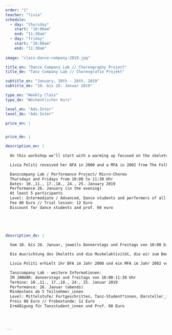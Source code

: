 ```yaml
---
order: "1"
teacher: "livia"
schedule:
  - day: "thursday"
    start: "10:00am"
    end: "11:30am"
  - day: "friday"
    start: "10:00am"
    end: "11:30am"
    
image: "class-dance-company-2019.jpg"

title_en: "Dance Company Lab // Choreography Project"
title_de: "Tanz Company Lab // Choreografie Projekt"

subtitle_en: "January, 10th - 26th, 2019"
subtitle_de: "10. bis 26. Januar 2019"

type_en: "Weekly Class"
type_de: "Wöchentlicher Kurs"

level_en: "Adv-Inter"
level_de: "Adv-Inter"

price_en: |


price_de: |

description_en: |
   
  On this workshop we’ll start with a warming up focused on the skeleton’s alignment and the specific muscle strength we need to get in motion, continuing with a training based on the Folkwang DanceTechnique, enriched by elements of Limon and Alexander Technique we will fill the room with flowing movement changing levels and textures. Departing with this base and complementing the work with improvisation and “decision making” exercises we will create short choreographies (“Microchoreography”) aiming to perform them at the end of the workshop.  

  Livia Politi received her BFA in 2000 and a MFA in 2002 from The Folkwang University of the Arts under the direction of Pina Bausch an since 2010 is Livia a certified Alexander Technique teacher. As a dancer, choreographer and assistant choreographer, Livia has been working in various projects in Germany, the United States, Mexico and Argentina. Her vast experience as a dance lecturer includes teaching modern/contemporary dance as well as Alexander Technique for dancers, actors and performers at Former Dance Company Ballet Teatro del Espacio, Dance High-school Essen, University of Arts Berlin, Professional Dance Studies Program Seneca-Intensive, Dock11 Studio and Urbanraum.  

  Danzcompany Lab / Performance Project/ Micro-Choreo  
  Thursdays and Fridays from 10:00 to 11:30 Uhr  
  Dates: 10.,11., 17.,18., 24., 25. January 2019  
  Performance 26. January (in the evening)  
  At least 5 participants  
  Level: Intermediate / Advanced, Dance students and performers of all disciplines  
  Fee 80 Euro // Trial lesson: 12 Euro
  Discount for dance students and prof. 60 euro  
  

  

  
description_de: |

  Vom 10. bis 26. Januar, jeweils Donnerstags und Freitags von 10:00 bis 11:30  

  Die Ausrichtung des Skeletts und die Muskelaktivität, die wir zum Bewegen benötigen, wird das einleitende Warm-up in diesem Workshop. Mein Training basiert auf der Folkwang-Tanztechnik, die durch Elemente der Limon- und Alexander-Technik bereichert wird. Der Raum wird sich dann mit fließenden Bewegungen, wechselnden Ebenen und Texturen ausfüllen. Von dieser Basis ausgehend ergänzen wir die Arbeit mit Improvisations- und “decision making”-Übungen und erstellen kurze Choreografien (“Microchoreography”) mit dem Ziel, sie am Ende des Kurses auszuführen.  

  Livia Politi erhielt ihr BFA im Jahr 2000 und ein MFA im Jahr 2002 von der Folkwang Universität der Künste unter der Leitung von Pina Bausch. Seit 2010 ist Livia zertifizierte Alexander-Technik-Lehrerin. Als Tänzerin, Choreografin und Assistenzchoreografin hat Livia in verschiedenen Projekten in Deutschland, den USA, Mexiko und Argentinien gearbeitet. Ihre langjährige Erfahrung als Tanzlehrerin umfasst den Unterricht von modernem/ zeitgenössischem Tanz sowie Alexander-Technik für Tänzer, Schauspieler und Performer an der Tanzhochschule Essen, Universität der Künste Berlin, Urbanraum, Professional Dance Studies Program Seneca- Intensiv, ehemaligen Ballett Teatro del Espacio und Dock11 Studio.  

  Tanzcompany Lab - weitere Informationen:  
  IM JANUAR: donnerstags und freitags von 10:00-11:30 Uhr  
  Termine: 10.,11., 17.,18., 24., 25. Januar 2019  
  Performance: 26. Januar (abends)  
  Mindestens ab 5 Teilnehmer_innen  
  Level: Mittelstufe/ Fortgeschritten, Tanz-Student*innen, Darsteller_innen, Künstler_innen  
  Preis 80 Euro // Probestunde: 12 Euro  
  Ermäßigung für Tanzstudent_innen und Prof. 60 Euro  

  


---
```

